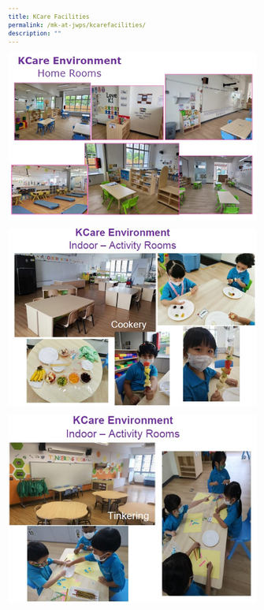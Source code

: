 ```yaml
---
title: KCare Facilities
permalink: /mk-at-jwps/kcarefacilities/
description: ""
---
```



![kCare room](/images/kCare%20room.jpg)

![kCare Cookery](/images/kCare%20activity%20room.jpg)

![kCare Tinkering](/images/kCare%20Tinkering.jpg)
